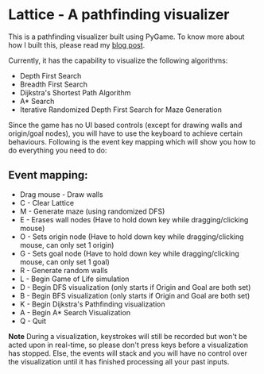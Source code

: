 # Lattice - A pathfinding visualizer

This is a pathfinding visualizer built using PyGame. To know more about how I built this, please read my [blog post](https://faaez.co.in/blog/pathfinding-visualizer).

Currently, it has the capability to visualize the following algorithms:

* Depth First Search
* Breadth First Search
* Dijkstra's Shortest Path Algorithm
* A* Search
* Iterative Randomized Depth First Search for Maze Generation

Since the game has no UI based controls (except for drawing walls and origin/goal nodes), you will have to use the keyboard to achieve certain behaviours. Following is the event key mapping which will show you how to do everything you need to do:

## Event mapping:

* Drag mouse - Draw walls 
* C - Clear Lattice
* M - Generate maze (using randomized DFS)
* E - Erases wall nodes (Have to hold down key while dragging/clicking mouse)
* O - Sets origin node (Have to hold down key while dragging/clicking mouse, can only set 1 origin)
* G - Sets goal node (Have to hold down key while dragging/clicking mouse, can only set 1 goal)
* R - Generate random walls
* L - Begin Game of Life simulation
* D - Begin DFS visualization (only starts if Origin and Goal are both set)
* B - Begin BFS visualization (only starts if Origin and Goal are both set)
* K - Begin Dijkstra's Pathfinding visualization
* A - Begin A* Search Visualization
* Q - Quit

**Note** During a visualization, keystrokes will still be recorded but won't be acted upon in real-time, so please don't press keys before a visualization has stopped. Else, the events will stack and you will have no control over the visualization until it has finished processing all your past inputs. 